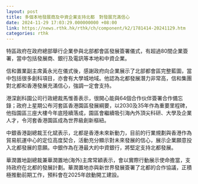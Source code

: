 ```yaml
---
layout: post
title: 多個本地發展商及中資企業支持北都　對發展充滿信心
date: 2024-11-29 17:03:29.000000000 +08:00
link: https://news.rthk.hk/rthk/ch/component/k2/1781414-20241129.htm
categories: rthk
---
```


特區政府在政府總部舉行企業參與北部都會區發展簽署儀式，有超過80間企業簽署，當中包括發展商、銀行及電訊等本地和中資企業。

信和置業副主席黃永光在儀式後，感謝政府向企業展示了北部都會區完整藍圖，當中包括很多創科項目，亦會有大學城地域。他認為北都發展潛力非常高，信和集團對北都和香港發展充滿信心，強調一定會支持。

港深創科園公司行政總裁馬惟善表示，很開心能與64個合作伙伴簽署合作備忘錄；政府上星期公布河套區香港園區發展綱要，以2030及35年作為重要里程碑，他指園區三座大樓今年底陸續落成，園區會繼續吸引海內外頂尖科研、大學及企業人才，令河套香港園區成為世界級創新樞紐。

中銀香港副總裁王化斌表示，北都是香港未來新動力，目前的行業規劃與香港作為貿易航運中心的定位高度契合，活動充分顯示對未來發展的信心，展示企業願意投入北都發展的意願。中銀作為在港最大的中資銀行，將堅定支持北都發展。

華潤置地副總裁兼華潤置地(海外)主席常穎表示，會以實際行動展示使命擔當，支持政府在北都的發展計劃。華潤置地亦與新世界發展簽署了北都的合作協議，正積極推動前期工作，預料會在2025年啟動開工建設。
